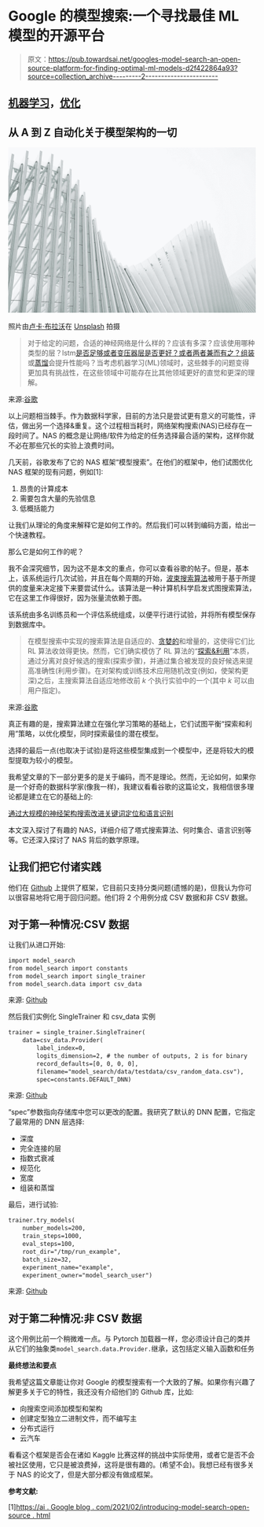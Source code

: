 # Google 的模型搜索:一个寻找最佳 ML 模型的开源平台

> 原文：<https://pub.towardsai.net/googles-model-search-an-open-source-platform-for-finding-optimal-ml-models-d2f422864a93?source=collection_archive---------2----------------------->

## [机器学习](https://towardsai.net/p/category/machine-learning)，[优化](https://towardsai.net/p/category/optimization)

## 从 A 到 Z 自动化关于模型架构的一切

![](img/ec519007a164ba4f5e6fe94aa656a319.png)

照片由[卢卡·布拉沃](https://unsplash.com/@lucabravo?utm_source=medium&utm_medium=referral)在 [Unsplash](https://unsplash.com?utm_source=medium&utm_medium=referral) 拍摄

> 对于给定的问题，合适的神经网络是什么样的？应该有多深？应该使用哪种类型的层？lstm[是否足够或者变压器](https://en.wikipedia.org/wiki/Long_short-term_memory)[层是否更好？或者两者兼而有之？](https://ai.googleblog.com/2017/08/transformer-novel-neural-network.html)[组装](https://en.wikipedia.org/wiki/Ensemble_learning)或[蒸馏](https://en.wikipedia.org/wiki/Knowledge_distillation)会提升性能吗？当考虑机器学习(ML)领域时，这些棘手的问题变得更加具有挑战性，在这些领域中可能存在比其他领域更好的直觉和更深的理解。

来源:[谷歌](https://ai.googleblog.com/2021/02/introducing-model-search-open-source.html)

以上问题相当棘手。作为数据科学家，目前的方法只是尝试更有意义的可能性，评估，做出另一个选择&重复。这个过程相当耗时，网络架构搜索(NAS)已经存在一段时间了。NAS 的概念是让网络/软件为给定的任务选择最合适的架构，这样你就不必在那些冗长的实验上浪费时间。

几天前，谷歌发布了它的 NAS 框架“模型搜索”。在他们的框架中，他们试图优化 NAS 框架的现有问题，例如[1]:

1.  昂贵的计算成本
2.  需要包含大量的先验信息
3.  低概括能力

让我们从理论的角度来解释它是如何工作的。然后我们可以转到编码方面，给出一个快速教程。

那么它是如何工作的呢？

我不会深究细节，因为这不是本文的重点，你可以查看谷歌的帖子。但是，基本上，该系统运行几次试验，并且在每个周期的开始，[波束搜索算法](https://en.wikipedia.org/wiki/Beam_search)被用于基于所提供的度量来决定接下来要尝试什么。该算法是一种计算机科学启发式图搜索算法，它在这里工作得很好，因为张量流依赖于图。

该系统由多名训练员和一个评估系统组成，以便平行进行试验，并将所有模型保存到数据库中。

> 在模型搜索中实现的搜索算法是自适应的、[贪婪的](https://en.wikipedia.org/wiki/Greedy_algorithm)和增量的，这使得它们比 RL 算法收敛得更快。然而，它们确实模仿了 RL 算法的“[探索&利用](https://en.wikipedia.org/wiki/Reinforcement_learning)”本质，通过分离对良好候选的搜索(探索步骤)，并通过集合被发现的良好候选来提高准确性(利用步骤)。在对架构或训练技术应用随机改变(例如，使架构更深)之后，主搜索算法自适应地修改前 *k* 个执行实验中的一个(其中 *k* 可以由用户指定)。

来源:[谷歌](https://ai.googleblog.com/2021/02/introducing-model-search-open-source.html)

真正有趣的是，搜索算法建立在强化学习策略的基础上，它们试图平衡“探索和利用”策略，以优化模型，同时探索最佳的潜在模型。

选择的最后一点(也取决于试验)是将这些模型集成到一个模型中，还是将较大的模型提取为较小的模型。

我希望文章的下一部分更多的是关于编码，而不是理论。然而，无论如何，如果你是一个好奇的数据科学家(像我一样)，我建议看看谷歌的这篇论文，我相信很多理论都是建立在它的基础上的:

[通过大规模的神经架构搜索改进关键词定位和语言识别](https://pdfs.semanticscholar.org/1bca/d4cdfbc01fbb60a815660d034e561843d67a.pdf)

本文深入探讨了有趣的 NAS，详细介绍了塔式搜索算法、何时集合、语言识别等等。它还深入探讨了 NAS 背后的数学原理。

## 让我们把它付诸实践

他们在 [Github](https://github.com/google/model_search) 上提供了框架，它目前只支持分类问题(遗憾的是)，但我认为你可以很容易地将它用于回归问题。他们将 2 个用例分成 CSV 数据和非 CSV 数据。

## 对于第一种情况:CSV 数据

让我们从进口开始:

```
import model_search
from model_search import constants
from model_search import single_trainer
from model_search.data import csv_data
```

来源: [Github](https://github.com/google/model_search)

然后我们实例化 SingleTrainer 和 csv_data 实例

```
trainer = single_trainer.SingleTrainer(
    data=csv_data.Provider(
        label_index=0,
        logits_dimension=2, # the number of outputs, 2 is for binary
        record_defaults=[0, 0, 0, 0],
        filename="model_search/data/testdata/csv_random_data.csv"),
        spec=constants.DEFAULT_DNN)
```

来源: [Github](https://github.com/google/model_search)

“spec”参数指向存储库中您可以更改的配置。我研究了默认的 DNN 配置，它指定了最常用的 DNN 层选择:

*   深度
*   完全连接的层
*   指数式衰减
*   规范化
*   宽度
*   组装和蒸馏

最后，进行试验:

```
trainer.try_models(
    number_models=200,
    train_steps=1000,
    eval_steps=100,
    root_dir="/tmp/run_example",
    batch_size=32,
    experiment_name="example",
    experiment_owner="model_search_user")
```

来源: [Github](https://github.com/google/model_search)

## 对于第二种情况:非 CSV 数据

这个用例比前一个稍微难一点。与 Pytorch 加载器一样，您必须设计自己的类并从它们的抽象类`model_search.data.Provider.`继承，这包括定义输入函数和任务

**最终想法和要点**

我希望这篇文章能让你对 Google 的模型搜索有一个大致的了解。如果你有兴趣了解更多关于它的特性，我还没有介绍他们的 Github 库，比如:

*   向搜索空间添加模型和架构
*   创建定型独立二进制文件，而不编写主
*   分布式运行
*   云汽车

看看这个框架是否会在诸如 Kaggle 比赛这样的挑战中实际使用，或者它是否不会被社区使用，它只是被浪费掉，这将是很有趣的。(希望不会)。我想已经有很多关于 NAS 的论文了，但是大部分都没有做成框架。

**参考文献:**

[1][https://ai . Google blog . com/2021/02/introducing-model-search-open-source . html](https://ai.googleblog.com/2021/02/introducing-model-search-open-source.html)